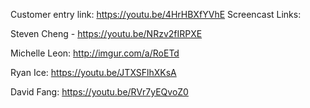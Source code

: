 Customer entry link:
https://youtu.be/4HrHBXfYVhE
Screencast Links:

Steven Cheng - https://youtu.be/NRzv2fIRPXE

Michelle Leon: http://imgur.com/a/RoETd

Ryan Ice: https://youtu.be/JTXSFlhXKsA

David Fang: https://youtu.be/RVr7yEQvoZ0
